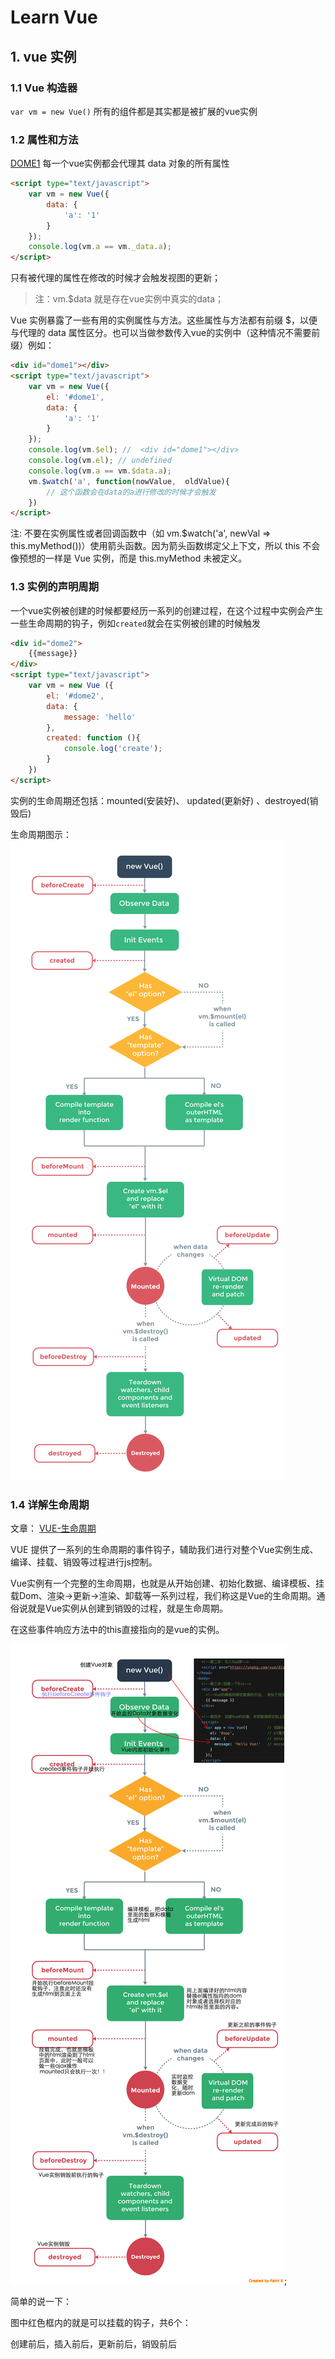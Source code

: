 # Learn Vue

## 1. vue 实例

### 1.1 Vue 构造器

`var vm = new Vue()`
所有的组件都是其实都是被扩展的vue实例

### 1.2 属性和方法

[DOME1](./html/dome1.html)
每一个vue实例都会代理其 data 对象的所有属性

```html
<script type="text/javascript">
    var vm = new Vue({
        data: {
            'a': '1'
        }
    });
    console.log(vm.a == vm._data.a);
</script>
```

只有被代理的属性在修改的时候才会触发视图的更新；

>注：vm.$data 就是存在vue实例中真实的data；

Vue 实例暴露了一些有用的实例属性与方法。这些属性与方法都有前缀 $，以便与代理的 data 属性区分。也可以当做参数传入vue的实例中（这种情况不需要前缀）例如：

```html
<div id="dome1"></div>
<script type="text/javascript">
    var vm = new Vue({
        el: '#dome1',
        data: {
            'a': '1'
        }
    });
    console.log(vm.$el); //  <div id="dome1"></div>
    console.log(vm.el); // undefined
    console.log(vm.a == vm.$data.a);
    vm.$watch('a', function(nowValue,  oldValue){
        // 这个函数会在data的a进行修改的时候才会触发
    })
</script>
```

注: 不要在实例属性或者回调函数中（如 vm.$watch('a', newVal => this.myMethod())）使用箭头函数。因为箭头函数绑定父上下文，所以 this 不会像预想的一样是 Vue 实例，而是 this.myMethod 未被定义。

### 1.3 实例的声明周期

一个vue实例被创建的时候都要经历一系列的创建过程，在这个过程中实例会产生一些生命周期的钩子，例如`created`就会在实例被创建的时候触发

```html
<div id="dome2">
    {{message}}
</div>
<script type="text/javascript">
    var vm = new Vue ({
        el: '#dome2',
        data: {
            message: 'hello'
        },
        created: function (){
            console.log('create');
        }
    })
</script>
```

实例的生命周期还包括：mounted(安装好)、 updated(更新好) 、destroyed(销毁后)

生命周期图示：
![生命周期](./img/生命周期.png)


### 1.4 详解生命周期

文章：
[VUE-生命周期](http://www.cnblogs.com/fly_dragon/p/6220273.html)

VUE 提供了一系列的生命周期的事件钩子，辅助我们进行对整个Vue实例生成、编译、挂载、销毁等过程进行js控制。

Vue实例有一个完整的生命周期，也就是从开始创建、初始化数据、编译模板、挂载Dom、渲染→更新→渲染、卸载等一系列过程，我们称这是Vue的生命周期。通俗说就是Vue实例从创建到销毁的过程，就是生命周期。

在这些事件响应方法中的this直接指向的是vue的实例。

![VUE-生命周期](./img/生命周期2.png);

简单的说一下：

图中红色框内的就是可以挂载的钩子，共6个：

创建前后，插入前后，更新前后，销毁前后